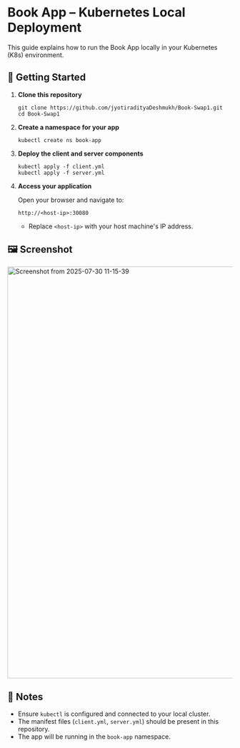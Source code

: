 # Book App – Kubernetes Local Deployment

This guide explains how to run the Book App locally in your Kubernetes (K8s) environment.

## 🚀 Getting Started

1. **Clone this repository**
   ```
   git clone https://github.com/jyotiradityaDeshmukh/Book-Swap1.git
   cd Book-Swap1
   ```

2. **Create a namespace for your app**
   ```
   kubectl create ns book-app
   ```

3. **Deploy the client and server components**

   ```
   kubectl apply -f client.yml
   kubectl apply -f server.yml
   ```

4. **Access your application**

   Open your browser and navigate to:
   ```
   http://<host-ip>:30080
   ```
   - Replace `<host-ip>` with your host machine's IP address.

## 🖼️ Screenshot
<img width="1913" height="923" alt="Screenshot from 2025-07-30 11-15-39" src="https://github.com/user-attachments/assets/2c2670e0-eb96-4b12-816b-a94ae1d2126d" />



## 📒 Notes

- Ensure `kubectl` is configured and connected to your local cluster.
- The manifest files (`client.yml`, `server.yml`) should be present in this repository.
- The app will be running in the `book-app` namespace.
